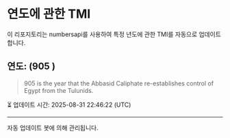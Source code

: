 
# 연도에 관한 TMI

이 리포지토리는 numbersapi를 사용하여 특정 년도에 관한 TMI를 자동으로 업데이트합니다.

## 연도: (905 )
> 905 is the year that the Abbasid Caliphate re-establishes control of Egypt from the Tulunids.

⏳ 업데이트 시간: 2025-08-31 22:46:22 (UTC)

---
자동 업데이트 봇에 의해 관리됩니다.
